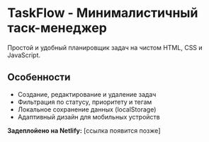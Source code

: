 # TaskFlow - Минималистичный таск-менеджер

Простой и удобный планировщик задач на чистом HTML, CSS и JavaScript.

## Особенности
*   Создание, редактирование и удаление задач
*   Фильтрация по статусу, приоритету и тегам
*   Локальное сохранение данных (localStorage)
*   Адаптивный дизайн для мобильных устройств

**Задеплойено на Netlify:** [ссылка появится позже]
